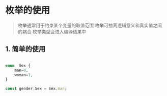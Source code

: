 # 枚举的使用

> 枚举通常用于约束某个变量的取值范围
> 枚举可抽离逻辑意义和真实值之间的耦合
> 枚举类型会进入编译结果中

## 1. 简单的使用

```ts

enum  Sex {
    man=0,
    woman=1,
}

const gender:Sex = Sex.man;

```
